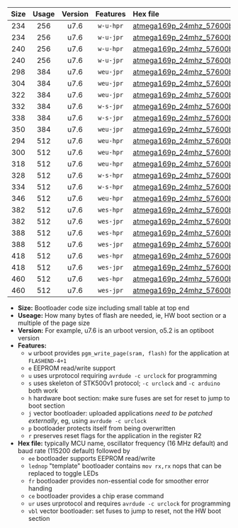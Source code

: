 |Size|Usage|Version|Features|Hex file|
|:-:|:-:|:-:|:-:|:--|
|234|256|u7.6|`w-u-hpr`|[atmega169p_24mhz_57600bps_ur.hex](https://raw.githubusercontent.com/stefanrueger/urboot/main//atmega169p_24mhz_57600bps_ur.hex)|
|234|256|u7.6|`w-u-jpr`|[atmega169p_24mhz_57600bps_ur_vbl.hex](https://raw.githubusercontent.com/stefanrueger/urboot/main//atmega169p_24mhz_57600bps_ur_vbl.hex)|
|240|256|u7.6|`w-u-hpr`|[atmega169p_24mhz_57600bps_lednop_ur.hex](https://raw.githubusercontent.com/stefanrueger/urboot/main//atmega169p_24mhz_57600bps_lednop_ur.hex)|
|240|256|u7.6|`w-u-jpr`|[atmega169p_24mhz_57600bps_lednop_ur_vbl.hex](https://raw.githubusercontent.com/stefanrueger/urboot/main//atmega169p_24mhz_57600bps_lednop_ur_vbl.hex)|
|298|384|u7.6|`weu-jpr`|[atmega169p_24mhz_57600bps_ee_ur_vbl.hex](https://raw.githubusercontent.com/stefanrueger/urboot/main//atmega169p_24mhz_57600bps_ee_ur_vbl.hex)|
|304|384|u7.6|`weu-jpr`|[atmega169p_24mhz_57600bps_ee_lednop_ur_vbl.hex](https://raw.githubusercontent.com/stefanrueger/urboot/main//atmega169p_24mhz_57600bps_ee_lednop_ur_vbl.hex)|
|322|384|u7.6|`weu-jpr`|[atmega169p_24mhz_57600bps_ee_lednop_fr_ur_vbl.hex](https://raw.githubusercontent.com/stefanrueger/urboot/main//atmega169p_24mhz_57600bps_ee_lednop_fr_ur_vbl.hex)|
|332|384|u7.6|`w-s-jpr`|[atmega169p_24mhz_57600bps_vbl.hex](https://raw.githubusercontent.com/stefanrueger/urboot/main//atmega169p_24mhz_57600bps_vbl.hex)|
|338|384|u7.6|`w-s-jpr`|[atmega169p_24mhz_57600bps_lednop_vbl.hex](https://raw.githubusercontent.com/stefanrueger/urboot/main//atmega169p_24mhz_57600bps_lednop_vbl.hex)|
|350|384|u7.6|`weu-jpr`|[atmega169p_24mhz_57600bps_ee_lednop_fr_ce_ur_vbl.hex](https://raw.githubusercontent.com/stefanrueger/urboot/main//atmega169p_24mhz_57600bps_ee_lednop_fr_ce_ur_vbl.hex)|
|294|512|u7.6|`weu-hpr`|[atmega169p_24mhz_57600bps_ee_ur.hex](https://raw.githubusercontent.com/stefanrueger/urboot/main//atmega169p_24mhz_57600bps_ee_ur.hex)|
|300|512|u7.6|`weu-hpr`|[atmega169p_24mhz_57600bps_ee_lednop_ur.hex](https://raw.githubusercontent.com/stefanrueger/urboot/main//atmega169p_24mhz_57600bps_ee_lednop_ur.hex)|
|318|512|u7.6|`weu-hpr`|[atmega169p_24mhz_57600bps_ee_lednop_fr_ur.hex](https://raw.githubusercontent.com/stefanrueger/urboot/main//atmega169p_24mhz_57600bps_ee_lednop_fr_ur.hex)|
|328|512|u7.6|`w-s-hpr`|[atmega169p_24mhz_57600bps.hex](https://raw.githubusercontent.com/stefanrueger/urboot/main//atmega169p_24mhz_57600bps.hex)|
|334|512|u7.6|`w-s-hpr`|[atmega169p_24mhz_57600bps_lednop.hex](https://raw.githubusercontent.com/stefanrueger/urboot/main//atmega169p_24mhz_57600bps_lednop.hex)|
|346|512|u7.6|`weu-hpr`|[atmega169p_24mhz_57600bps_ee_lednop_fr_ce_ur.hex](https://raw.githubusercontent.com/stefanrueger/urboot/main//atmega169p_24mhz_57600bps_ee_lednop_fr_ce_ur.hex)|
|382|512|u7.6|`wes-hpr`|[atmega169p_24mhz_57600bps_ee.hex](https://raw.githubusercontent.com/stefanrueger/urboot/main//atmega169p_24mhz_57600bps_ee.hex)|
|382|512|u7.6|`wes-jpr`|[atmega169p_24mhz_57600bps_ee_vbl.hex](https://raw.githubusercontent.com/stefanrueger/urboot/main//atmega169p_24mhz_57600bps_ee_vbl.hex)|
|388|512|u7.6|`wes-hpr`|[atmega169p_24mhz_57600bps_ee_lednop.hex](https://raw.githubusercontent.com/stefanrueger/urboot/main//atmega169p_24mhz_57600bps_ee_lednop.hex)|
|388|512|u7.6|`wes-jpr`|[atmega169p_24mhz_57600bps_ee_lednop_vbl.hex](https://raw.githubusercontent.com/stefanrueger/urboot/main//atmega169p_24mhz_57600bps_ee_lednop_vbl.hex)|
|418|512|u7.6|`wes-hpr`|[atmega169p_24mhz_57600bps_ee_lednop_fr.hex](https://raw.githubusercontent.com/stefanrueger/urboot/main//atmega169p_24mhz_57600bps_ee_lednop_fr.hex)|
|418|512|u7.6|`wes-jpr`|[atmega169p_24mhz_57600bps_ee_lednop_fr_vbl.hex](https://raw.githubusercontent.com/stefanrueger/urboot/main//atmega169p_24mhz_57600bps_ee_lednop_fr_vbl.hex)|
|460|512|u7.6|`wes-hpr`|[atmega169p_24mhz_57600bps_ee_lednop_fr_ce.hex](https://raw.githubusercontent.com/stefanrueger/urboot/main//atmega169p_24mhz_57600bps_ee_lednop_fr_ce.hex)|
|460|512|u7.6|`wes-jpr`|[atmega169p_24mhz_57600bps_ee_lednop_fr_ce_vbl.hex](https://raw.githubusercontent.com/stefanrueger/urboot/main//atmega169p_24mhz_57600bps_ee_lednop_fr_ce_vbl.hex)|

- **Size:** Bootloader code size including small table at top end
- **Useage:** How many bytes of flash are needed, ie, HW boot section or a multiple of the page size
- **Version:** For example, u7.6 is an urboot version, o5.2 is an optiboot version
- **Features:**
  + `w` urboot provides `pgm_write_page(sram, flash)` for the application at `FLASHEND-4+1`
  + `e` EEPROM read/write support
  + `u` uses urprotocol requiring `avrdude -c urclock` for programming
  + `s` uses skeleton of STK500v1 protocol; `-c urclock` and `-c arduino` both work
  + `h` hardware boot section: make sure fuses are set for reset to jump to boot section
  + `j` vector bootloader: uploaded applications *need to be patched externally*, eg, using `avrdude -c urclock`
  + `p` bootloader protects itself from being overwritten
  + `r` preserves reset flags for the application in the register R2
- **Hex file:** typically MCU name, oscillator frequency (16 MHz default) and baud rate (115200 default) followed by
  + `ee` bootloader supports EEPROM read/write
  + `lednop` "template" bootloader contains `mov rx,rx` nops that can be replaced to toggle LEDs
  + `fr` bootloader provides non-essential code for smoother error handing
  + `ce` bootloader provides a chip erase command
  + `ur` uses urprotocol and requires `avrdude -c urclock` for programming
  + `vbl` vector bootloader: set fuses to jump to reset, not the HW boot section
